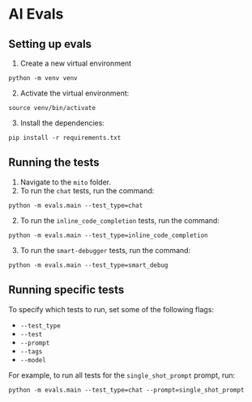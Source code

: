# AI Evals

## Setting up evals


1. Create a new virtual environment
```
python -m venv venv
```

2. Activate the virtual environment: 
```
source venv/bin/activate
```

3. Install the dependencies: 
```
pip install -r requirements.txt
```

## Running the tests 

1. Navigate to the `mito` folder. 
2. To run the `chat` tests, run the command: 
```
python -m evals.main --test_type=chat
```
2. To run the `inline_code_completion` tests, run the command: 
```
python -m evals.main --test_type=inline_code_completion
```
3. To run the `smart-debugger` tests, run the command: 
```
python -m evals.main --test_type=smart_debug
```

## Running specific tests
To specify which tests to run, set some of the following flags: 

- `--test_type`
- `--test`
- `--prompt`
- `--tags`
- `--model`

For example, to run all tests for the `single_shot_prompt` prompt, run: 
```
python -m evals.main --test_type=chat --prompt=single_shot_prompt
```